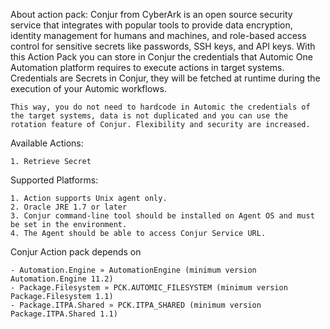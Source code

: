 About action pack:
	Conjur from CyberArk is an open source security service that integrates with popular tools to provide data encryption, identity management for humans and machines, and role-based access control for sensitive secrets like passwords, SSH keys, and API keys.
	With this Action Pack you can store in Conjur the credentials that Automic One Automation platform requires to execute actions in target systems. Credentials are Secrets in Conjur, they will be fetched at runtime during the execution of your Automic workflows.

	This way, you do not need to hardcode in Automic the credentials of the target systems, data is not duplicated and you can use the rotation feature of Conjur. Flexibility and security are increased.

Available Actions:

	1. Retrieve Secret

Supported Platforms:

	1. Action supports Unix agent only.
	2. Oracle JRE 1.7 or later
	3. Conjur command-line tool should be installed on Agent OS and must be set in the environment.
	4. The Agent should be able to access Conjur Service URL.


Conjur Action pack depends on

	- Automation.Engine » AutomationEngine (minimum version Automation.Engine 11.2)
	- Package.Filesystem » PCK.AUTOMIC_FILESYSTEM (minimum version Package.Filesystem 1.1)
	- Package.ITPA.Shared » PCK.ITPA_SHARED (minimum version Package.ITPA.Shared 1.1)
